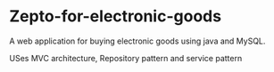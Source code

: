 # Zepto-for-electronic-goods
A web application for buying electronic goods using java and MySQL.

USes MVC architecture, Repository pattern and service pattern
